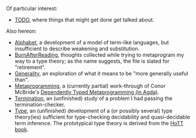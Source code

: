 Of particular interest:

- [TODO](TODO.md), where things that might get done get talked about.

Also hereon:

- [Alphabet](Alphabet.lagda.md), a development of a model of term-like languages, but insufficient to describe weakening and substitution.
- [BurnAfterReading](BurnAfterReading.lagda.md), thoughts collected while trying to metaprogram my way to a type theory; as the name suggests, the file is slated for "retirement".
- [Generality](Generality.lagda.md), an exploration of what it means to be "more generally useful than".
- [Metaprogramming](Metaprogramming.lagda.md), a (currently partial) work-through of Conor McBride's [Dependently Typed Metaprogramming (in Agda)](../../doc/Dependently%20Typed%20Metaprogramming%20(in%20Agda)-Conor%20McBride-August-26-2013.pdf).
- [Termination](Termination.lagda.md), an (unfinished) study of a problem I had passing the termination-checker.
- [Type](Type.lagda.md), an (unfinished) development of a (or possibly several) type theory(ies) sufficient for type-checking decidability and quasi-decidable term inference. The prototypical type theory is derived from the [HoTT book](../../doc/hott-online-1075-g3c53219.pdf).
